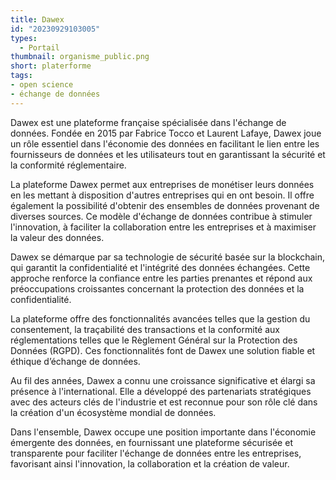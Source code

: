 ```yaml
---
title: Dawex
id: "20230929103005"
types:
  - Portail 
thumbnail: organisme_public.png
short: platerforme
tags: 
- open science
- échange de données
---
```


Dawex est une plateforme française spécialisée dans l'échange de données. Fondée en 2015 par Fabrice Tocco et Laurent Lafaye, Dawex joue un rôle essentiel dans l'économie des données en facilitant le lien entre les fournisseurs de données et les utilisateurs tout en garantissant la sécurité et la conformité réglementaire.

La plateforme Dawex permet aux entreprises de monétiser leurs données en les mettant à disposition d'autres entreprises qui en ont besoin. Il offre également la possibilité d'obtenir des ensembles de données provenant de diverses sources. Ce modèle d'échange de données contribue à stimuler l'innovation, à faciliter la collaboration entre les entreprises et à maximiser la valeur des données.

Dawex se démarque par sa technologie de sécurité basée sur la blockchain, qui garantit la confidentialité et l'intégrité des données échangées. Cette approche renforce la confiance entre les parties prenantes et répond aux préoccupations croissantes concernant la protection des données et la confidentialité.

La plateforme offre des fonctionnalités avancées telles que la gestion du consentement, la traçabilité des transactions et la conformité aux réglementations telles que le Règlement Général sur la Protection des Données (RGPD). Ces fonctionnalités font de Dawex une solution fiable et éthique d’échange de données.

Au fil des années, Dawex a connu une croissance significative et élargi sa présence à l'international. Elle a développé des partenariats stratégiques avec des acteurs clés de l'industrie et est reconnue pour son rôle clé dans la création d'un écosystème mondial de données.

Dans l'ensemble, Dawex occupe une position importante dans l'économie émergente des données, en fournissant une plateforme sécurisée et transparente pour faciliter l'échange de données entre les entreprises, favorisant ainsi l'innovation, la collaboration et la création de valeur.
